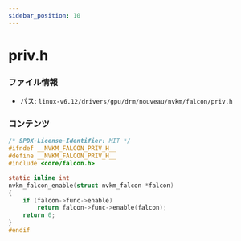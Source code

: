 ```yaml
---
sidebar_position: 10
---
```

# priv.h

### ファイル情報

- パス: `linux-v6.12/drivers/gpu/drm/nouveau/nvkm/falcon/priv.h`

### コンテンツ

```h
/* SPDX-License-Identifier: MIT */
#ifndef __NVKM_FALCON_PRIV_H__
#define __NVKM_FALCON_PRIV_H__
#include <core/falcon.h>

static inline int
nvkm_falcon_enable(struct nvkm_falcon *falcon)
{
	if (falcon->func->enable)
		return falcon->func->enable(falcon);
	return 0;
}
#endif

```
